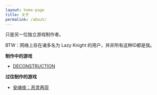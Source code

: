```yaml
---
layout: home-page
title: 关于
permalink: /about/
---
```


只是另一位独立游戏制作者。

BTW：网络上存在诸多名为 Lazy Knight 的用户，并非所有这种ID都是我。

**制作中的游戏**

* <a href="https://store.steampowered.com/app/772980/DECONSTRUCTION/" target="_blank">DECONSTRUCTION</a>

**过往制作的游戏**

* <a href="/requiem" target="_blank">安魂夜：恶灵再现</a>